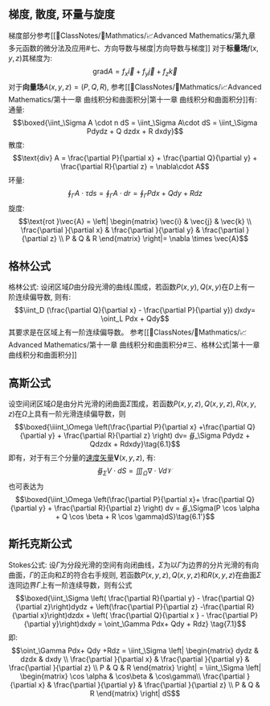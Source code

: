 ## 梯度, 散度, 环量与旋度
梯度部分参考[[📘ClassNotes/📐Mathmatics/📈Advanced Mathematics/第九章 多元函数的微分法及应用#七、方向导数与梯度|方向导数与梯度]]
对于**标量场**$f(x,y,z)$其梯度为:
$$\text{grad} A = f_x \vec{i} + f_y\vec{j} + f_z \vec{k}$$
对于**向量场**$A(x,y,z) = (P,Q, R)$, 参考[[📘ClassNotes/📐Mathmatics/📈Advanced Mathematics/第十一章 曲线积分和曲面积分|第十一章 曲线积分和曲面积分]]有:
通量:
$$\boxed{\iint_\Sigma A \cdot n dS = \iint_\Sigma A\cdot dS = \iint_\Sigma Pdydz + Q dzdx + R dxdy}$$
散度:
$$\text{div} A = \frac{\partial P}{\partial x} + \frac{\partial Q}{\partial y} + \frac{\partial R}{\partial z} = \nabla\cdot A$$
环量:
$$\oint_\Gamma A\cdot \tau ds = \oint_\Gamma A \cdot dr = \oint_\Gamma P dx +Qdy + Rdz$$
旋度:
$$\text{rot }\vec{A} = \left| \begin{matrix}
\vec{i} & \vec{j} & \vec{k} \\
\frac{\partial }{\partial x} & \frac{\partial }{\partial y} & \frac{\partial }{\partial z} \\
P & Q & R
\end{matrix} \right|= \nabla \times  \vec{A}$$

## 格林公式
格林公式: 设闭区域$D$由分段光滑的曲线$L$围成，若函数$P(x,y),Q(x,y)$在$D$上有一阶连续偏导数, 则有: 
$$\iint_D (\frac{\partial Q}{\partial x} - \frac{\partial P}{\partial y}) dxdy= \oint_L Pdx + Qdy$$
其要求是在区域上有一阶连续偏导数。
参考[[📘ClassNotes/📐Mathmatics/📈Advanced Mathematics/第十一章 曲线积分和曲面积分#三、格林公式|第十一章 曲线积分和曲面积分]]

## 高斯公式
设空间闭区域$\Omega$是由分片光滑的闭曲面$\Sigma$围成，若函数$P(x,y,z),Q(x,y,z),R(x,y,z)$在$\Omega$上具有一阶光滑连续偏导数，则
$$\boxed{\iiint_\Omega \left(\frac{\partial P}{\partial x} +\frac{\partial Q}{\partial y} +  \frac{\partial R}{\partial z} \right) dv= ∯_\Sigma Pdydz + Qdzdx +  Rdxdy}\tag{6.1}$$
即有，对于有三个分量的<u>速度矢量</u>$\boldsymbol{V}(x,y,z)$, 有:
$$∯_{\Sigma} V \cdot dS  = \iiint_{\Omega} \nabla \cdot  V d\mathcal{V}$$
也可表达为
$$\boxed{\iint_\Omega \left(\frac{\partial P}{\partial x}+ \frac{\partial Q}{\partial y} + \frac{\partial R}{\partial z} \right) dv = ∯_\Sigma(P \cos \alpha + Q \cos \beta  + R \cos \gamma)dS}\tag{6.1'}$$

## 斯托克斯公式
Stokes公式: 设$\Gamma$为分段光滑的空间有向闭曲线，$\Sigma$为以$\Gamma$为边界的分片光滑的有向曲面，$\Gamma$的正向和$\Sigma$的符合右手规则, 若函数$P(x,y,z), Q(x,y,z)$和$R(x,y,z)$在曲面$\Sigma$连同边界$\Gamma$上有一阶连续导数，则有公式
$$\boxed{\iint_\Sigma \left( \frac{\partial R}{\partial y} - \frac{\partial Q}{\partial z}\right)dydz + \left(\frac{\partial P}{\partial z} -\frac{\partial R}{\partial x}\right)dzdx + \left( \frac{\partial Q}{\partial x } - \frac{\partial P}{\partial y}\right)dxdy = \oint_\Gamma Pdx+ Qdy  + Rdz} \tag{7.1}$$
即: 
$$\oint_\Gamma Pdx+  Qdy +Rdz = \iint_\Sigma \left| \begin{matrix}
dydz & dzdx & dxdy \\ 
\frac{\partial }{\partial x} & \frac{\partial }{\partial y} & \frac{\partial }{\partial z} \\
P & Q & R
\end{matrix} \right| = \iint_\Sigma \left| \begin{matrix}
\cos \alpha & \cos\beta & \cos\gamma\\ 
\frac{\partial }{\partial x} & \frac{\partial }{\partial y} & \frac{\partial }{\partial z} \\
P & Q & R
\end{matrix} \right| dS$$
